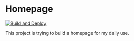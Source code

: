 # Homepage

[![Build and Deploy](https://github.com/ben181231/homepage/actions/workflows/build_and_deploy.yml/badge.svg?branch=master)](https://github.com/ben181231/homepage/actions/workflows/build_and_deploy.yml)

This project is trying to build a homepage for my daily use.
